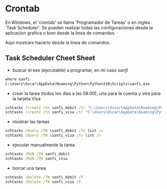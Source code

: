 # Crontab

En Windows, el 'crontab' se llama 'Programador de Tareas' o en ingles 'Task Scheduler'.
Se pueden realizar todas las configuraciones desde la aplicacion grafica o bien desde la linea de comandos.

Aqui mostrare hacerlo desde la linea de comandos.

## Task Scheduler Cheet Sheet

* buscar el exe (ejecutable) a programar, en mi caso *sanfi*
```cmd
where sanfi
C:\Users\Oscar\AppData\Roaming\Python\Python310\Scripts\sanfi.exe
```

* crear la tarea (todos los dias a las 08:00), una para la cuenta y otra para la tarjeta Visa
```cmd
schtasks /create /tn sanfi_debit /tr "C:\Users\Oscar\AppData\Roaming\Python\Python310\Scripts\sanfi.exe --download --debit" /sc daily /st 08:00
schtasks /create /tn sanfi_visa /tr "C:\Users\Oscar\AppData\Roaming\Python\Python310\Scripts\sanfi.exe --download --visa" /sc daily /st 08:15
```

* mostrar las tareas
```cmd
schtasks /Query /TN \sanfi_debit /fo list /v
schtasks /Query /TN \sanfi_visa /fo list /v
```

* ejecutar manualmente la tarea
```cmd
schtasks /RUN /TN sanfi_debit
schtasks /RUN /TN sanfi_visa
```

* borrar una tarea
```cmd
schtasks /Delete /TN sanfi_debit /F
schtasks /Delete /TN sanfi_visa /F
```
